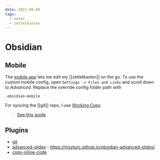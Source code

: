 ```yaml
---
date: 2021-09-08
tags:
  - notes
  - zettelkasten
---
```

# Obsidian


## Mobile
The [mobile app](https://apps.apple.com/de/app/obsidian-connected-notes/id1557175442?l=en) lets me edit my [[zettelkasten]] on the go. To use the custom mobile config, open `Settings -> Files and Links` and scroll down to *Advanced*.
Replace the override config folder path with
```
.obsidian-mobile
```

For syncing the [[git]] repo, I use [Working Copy](https://workingcopyapp.com/)
> [See this guide](https://janikvonrotz.ch/2021/08/31/sync-obsidian-mobile-app-with-working-copy-git-repo/)

## Plugins

- [git](obsidian://show-plugin?id=obsidian-git)
- [advanced-slides](obsidian://show-plugin?id=obsidian-advanced-slides) - https://mszturc.github.io/obsidian-advanced-slides/
- [copy-inline-code](obsidian://show-plugin?id=copy-inline-code)